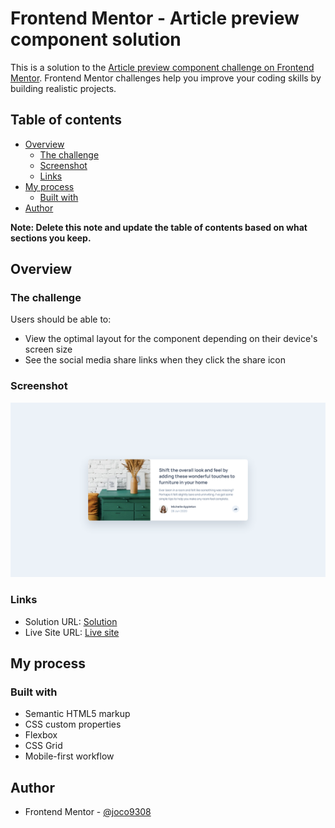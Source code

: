 # Frontend Mentor - Article preview component solution

This is a solution to the [Article preview component challenge on Frontend Mentor](https://www.frontendmentor.io/challenges/article-preview-component-dYBN_pYFT). Frontend Mentor challenges help you improve your coding skills by building realistic projects. 

## Table of contents

- [Overview](#overview)
  - [The challenge](#the-challenge)
  - [Screenshot](#screenshot)
  - [Links](#links)
- [My process](#my-process)
  - [Built with](#built-with)
- [Author](#author)

**Note: Delete this note and update the table of contents based on what sections you keep.**

## Overview

### The challenge

Users should be able to:

- View the optimal layout for the component depending on their device's screen size
- See the social media share links when they click the share icon

### Screenshot

![](./screenshot.png)

### Links

- Solution URL: [Solution](https://www.frontendmentor.io/solutions/mobile-first-site-using-flexbox-nZUWiczba)
- Live Site URL: [Live site](https://joco9308.github.io/fm-article-preview-component/)

## My process

### Built with

- Semantic HTML5 markup
- CSS custom properties
- Flexbox
- CSS Grid
- Mobile-first workflow

## Author

- Frontend Mentor - [@joco9308](https://www.frontendmentor.io/profile/joco9308)